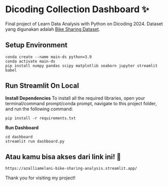 # Dicoding Collection Dashboard ✨
Final project of Learn Data Analysis with Python on Dicoding 2024. Dataset yang digunakan adalah [Bike Sharing Dataset](https://www.kaggle.com/datasets/lakshmi25npathi/bike-sharing-dataset).

## Setup Environment
```
conda create --name main-ds python=3.9
conda activate main-ds
pip install numpy pandas scipy matplotlib seaborn jupyter streamlit babel
```

## Run Streamlit On Local
**Install Dependencies**
To install all the required libraries, open your terminal/command prompt/conda prompt, navigate to this project folder, and run the following command:
```
pip install -r requirements.txt
```

**Run Dashboard**
```
cd dashboard
streamlit run dashboard.py
```

## Atau kamu bisa akses dari link ini! :ribbon:
```
https://azalliamelani-bike-sharing-analysis.streamlit.app/
```

Thank you for visiting my project!

